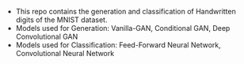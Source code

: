 - This repo contains the generation and classification of Handwritten digits of the MNIST dataset.
- Models used for Generation: Vanilla-GAN, Conditional GAN, Deep Convolutional GAN
- Models used for Classification: Feed-Forward Neural Network, Convolutional Neural Network
